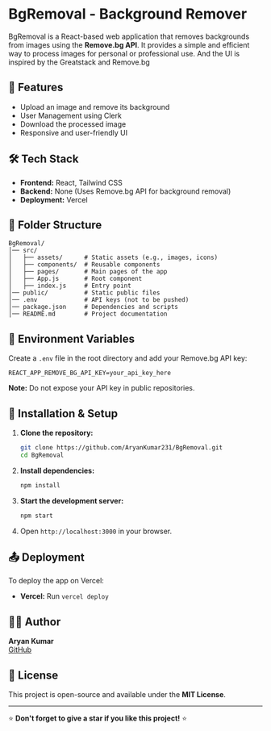 # BgRemoval - Background Remover

BgRemoval is a React-based web application that removes backgrounds from images using the **Remove.bg API**. It provides a simple and efficient way to process images for personal or professional use. And the UI is inspired by the Greatstack and Remove.bg

## 🚀 Features
- Upload an image and remove its background
- User Management using Clerk
- Download the processed image
- Responsive and user-friendly UI

## 🛠️ Tech Stack
- **Frontend:** React, Tailwind CSS
- **Backend:** None (Uses Remove.bg API for background removal)
- **Deployment:** Vercel 

## 📂 Folder Structure
```
BgRemoval/
│── src/
│   ├── assets/      # Static assets (e.g., images, icons)
│   ├── components/  # Reusable components
│   ├── pages/       # Main pages of the app
│   ├── App.js       # Root component
│   ├── index.js     # Entry point
│── public/          # Static public files
│── .env             # API keys (not to be pushed)
│── package.json     # Dependencies and scripts
│── README.md        # Project documentation
```

## 🔑 Environment Variables
Create a `.env` file in the root directory and add your Remove.bg API key:
```
REACT_APP_REMOVE_BG_API_KEY=your_api_key_here
```
**Note:** Do not expose your API key in public repositories.

## 📌 Installation & Setup
1. **Clone the repository:**
   ```sh
   git clone https://github.com/AryanKumar231/BgRemoval.git
   cd BgRemoval
   ```
2. **Install dependencies:**
   ```sh
   npm install
   ```
3. **Start the development server:**
   ```sh
   npm start
   ```
4. Open `http://localhost:3000` in your browser.

## 📤 Deployment
To deploy the app on Vercel:
- **Vercel:** Run `vercel deploy`



## 👨‍💻 Author
**Aryan Kumar**  
[GitHub](https://github.com/AryanKumar231) 


## 📜 License
This project is open-source and available under the **MIT License**.

---
⭐ **Don't forget to give a star if you like this project!** ⭐

